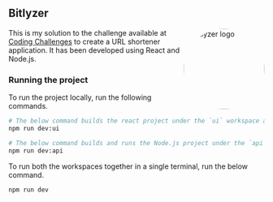 ## Bitlyzer

<img src="https://f27c53a3.citadelofcode.pages.dev/logos/bitlyzer.png" style="border-radius:50%" align="right" width="159px" alt="Bitlyzer logo">

This is my solution to the challenge available at [Coding Challenges](https://codingchallenges.fyi/challenges/challenge-url-shortener) to create a URL shortener application. It has been developed using React and Node.js.

### Running the project

To run the project locally, run the following commands.

```bash
# The below command builds the react project under the `ui` workspace and runs the project on localhost.
npm run dev:ui

# The below command builds and runs the Node.js project under the `api` workspace on localhost.
npm run dev:api
```

To run both the workspaces together in a single terminal, run the below command.

```bash
npm run dev
```
